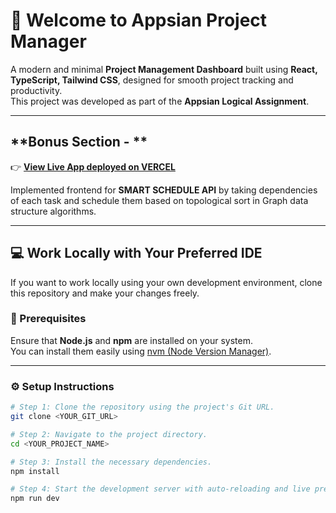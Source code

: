 # 🚀 Welcome to **Appsian Project Manager**

A modern and minimal **Project Management Dashboard** built using **React, TypeScript, Tailwind CSS**, designed for smooth project tracking and productivity.  
This project was developed as part of the **Appsian Logical Assignment**.

---

## **Bonus Section - **

👉 **[View Live App deployed on VERCEL](https://project-manager-appsian-frontend.vercel.app/)** 

Implemented frontend for  **SMART SCHEDULE API** by taking dependencies of each task and schedule them based on topological sort in Graph data structure algorithms.

---

## 💻 Work Locally with Your Preferred IDE

If you want to work locally using your own development environment, clone this repository and make your changes freely.

### 🧰 Prerequisites

Ensure that **Node.js** and **npm** are installed on your system.  
You can install them easily using [nvm (Node Version Manager)](https://github.com/nvm-sh/nvm#installing-and-updating).

---

### ⚙️ Setup Instructions

```bash
# Step 1: Clone the repository using the project's Git URL.
git clone <YOUR_GIT_URL>

# Step 2: Navigate to the project directory.
cd <YOUR_PROJECT_NAME>

# Step 3: Install the necessary dependencies.
npm install

# Step 4: Start the development server with auto-reloading and live preview.
npm run dev
